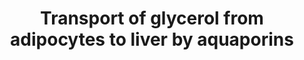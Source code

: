 ---
annotations:
- id: CL:0005018
  parent: native cell
  type: Cell Type Ontology
  value: ghrelin secreting cell
- id: PW:0000641
  parent: regulatory pathway
  type: Pathway Ontology
  value: gluconeogenesis pathway
- id: PW:0000103
  parent: regulatory pathway
  type: Pathway Ontology
  value: transport pathway
- id: CL:0000136
  parent: native cell
  type: Cell Type Ontology
  value: fat cell
- id: CL:0000182
  parent: native cell
  type: Cell Type Ontology
  value: hepatocyte
authors:
- MaintBot
- Khanspers
- ReactomeTeam
- Anwesha
- Fehrhart
- Eweitz
description: Triglycerides stored in adipocytes are hydrolyzed to yield fatty acids
  and glycerol. The glycerol is passively transported out of the adipocyte and into
  the bloodstream by Aquaporin-7 (AQP7) located in the plasma membrane of adipocytes.
  Glycerol in the bloodstream is passively transported into liver cells by AQP9 located
  in the plasma membrane of hepatocytes. Once inside the liver cell the glycerol is
  a substrate for gluconeogenesis.  View original pathway at [http://www.reactome.org/PathwayBrowser/#DIAGRAM=432030
  Reactome].
last-edited: 2021-05-09
organisms:
- Homo sapiens
redirect_from:
- /index.php/Pathway:WP1926
- /instance/WP1926
revision: null
schema-jsonld:
- '@context': https://schema.org/
  '@id': https://wikipathways.github.io/pathways/WP1926.html
  '@type': Dataset
  creator:
    '@type': Organization
    name: WikiPathways
  description: Triglycerides stored in adipocytes are hydrolyzed to yield fatty acids
    and glycerol. The glycerol is passively transported out of the adipocyte and into
    the bloodstream by Aquaporin-7 (AQP7) located in the plasma membrane of adipocytes.
    Glycerol in the bloodstream is passively transported into liver cells by AQP9
    located in the plasma membrane of hepatocytes. Once inside the liver cell the
    glycerol is a substrate for gluconeogenesis.  View original pathway at [http://www.reactome.org/PathwayBrowser/#DIAGRAM=432030
    Reactome].
  keywords:
  - 'AQP7 '
  - AQP7 tetramer
  - 'AQP9 '
  - AQP9 tetramer
  - Glycerol
  - glycerol
  license: CC0
  name: Transport of glycerol from adipocytes to liver by aquaporins
seo: CreativeWork
title: Transport of glycerol from adipocytes to liver by aquaporins
wpid: WP1926
---
